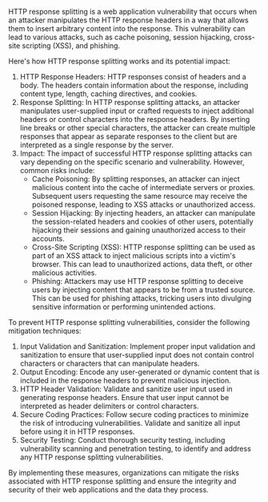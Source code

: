HTTP response splitting is a web application vulnerability that occurs when an attacker manipulates the HTTP response headers in a way that allows them to insert arbitrary content into the response. This vulnerability can lead to various attacks, such as cache poisoning, session hijacking, cross-site scripting (XSS), and phishing.

Here's how HTTP response splitting works and its potential impact:

1.  HTTP Response Headers: HTTP responses consist of headers and a body. The headers contain information about the response, including content type, length, caching directives, and cookies.
2.  Response Splitting: In HTTP response splitting attacks, an attacker manipulates user-supplied input or crafted requests to inject additional headers or control characters into the response headers. By inserting line breaks or other special characters, the attacker can create multiple responses that appear as separate responses to the client but are interpreted as a single response by the server.
3.  Impact: The impact of successful HTTP response splitting attacks can vary depending on the specific scenario and vulnerability. However, common risks include:
    -   Cache Poisoning: By splitting responses, an attacker can inject malicious content into the cache of intermediate servers or proxies. Subsequent users requesting the same resource may receive the poisoned response, leading to XSS attacks or unauthorized access.
    -   Session Hijacking: By injecting headers, an attacker can manipulate the session-related headers and cookies of other users, potentially hijacking their sessions and gaining unauthorized access to their accounts.
    -   Cross-Site Scripting (XSS): HTTP response splitting can be used as part of an XSS attack to inject malicious scripts into a victim's browser. This can lead to unauthorized actions, data theft, or other malicious activities.
    -   Phishing: Attackers may use HTTP response splitting to deceive users by injecting content that appears to be from a trusted source. This can be used for phishing attacks, tricking users into divulging sensitive information or performing unintended actions.

To prevent HTTP response splitting vulnerabilities, consider the following mitigation techniques:

1.  Input Validation and Sanitization: Implement proper input validation and sanitization to ensure that user-supplied input does not contain control characters or characters that can manipulate headers.
2.  Output Encoding: Encode any user-generated or dynamic content that is included in the response headers to prevent malicious injection.
3.  HTTP Header Validation: Validate and sanitize user input used in generating response headers. Ensure that user input cannot be interpreted as header delimiters or control characters.
4.  Secure Coding Practices: Follow secure coding practices to minimize the risk of introducing vulnerabilities. Validate and sanitize all input before using it in HTTP responses.
5.  Security Testing: Conduct thorough security testing, including vulnerability scanning and penetration testing, to identify and address any HTTP response splitting vulnerabilities.

By implementing these measures, organizations can mitigate the risks associated with HTTP response splitting and ensure the integrity and security of their web applications and the data they process.